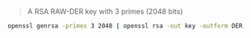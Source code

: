 > A RSA RAW-DER key with 3 primes (2048 bits)

```sh
openssl genrsa -primes 3 2048 | openssl rsa -out key -outform DER
```
